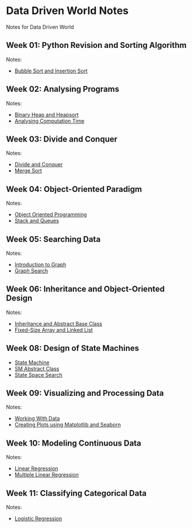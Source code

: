 # Data Driven World Notes
Notes for Data Driven World

## Week 01: Python Revision and Sorting Algorithm

Notes:
- [Bubble Sort and Insertion Sort](./BubbleSort_InsertionSort.ipynb)

## Week 02: Analysing Programs

Notes:
- [Binary Heap and Heapsort](./BinaryHeap_Heapsort.ipynb)
- [Analysing Computation Time](./ComputationTime.ipynb)

## Week 03: Divide and Conquer
Notes:
- [Divide and Conquer](./Divide_Conquer.ipynb)
- [Merge Sort](./Merge_Sort.ipynb)

## Week 04: Object-Oriented Paradigm
Notes:
- [Object Oriented Programming](./Object_Oriented_Programming.ipynb)
- [Stack and Queues](./Stack_Queues.ipynb)

## Week 05: Searching Data
Notes:
- [Introduction to Graph](./Intro_to_Graph.ipynb)
- [Graph Search](./Graph_Search.ipynb)

## Week 06: Inheritance and Object-Oriented Design
Notes:
- [Inheritance and Abstract Base Class](./Inheritance_ABC.ipynb)
- [Fixed-Size Array and Linked List](./Array_LinkedList.ipynb)

## Week 08: Design of State Machines
- [State Machine](./State_Machine.ipynb)
- [SM Abstract Class](./SM_ABC.ipynb)
- [State Space Search](./State_Space_Search.ipynb)

## Week 09: Visualizing and Processing Data
Notes:
- [Working With Data](./Working_With_Data.ipynb)
- [Creating Plots using Matplotlib and Seaborn](./Visualization.ipynb)

## Week 10: Modeling Continuous Data
Notes:
- [Linear Regression](./LinearRegression.ipynb)
- [Multiple Linear Regression](./Multiple_Linear_Regression.ipynb)

## Week 11: Classifying Categorical Data
Notes:
- [Logistic Regression](./Logistic_Regression.ipynb)





